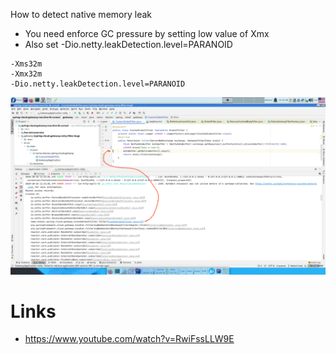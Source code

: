 How to detect native memory leak
* You need enforce GC pressure by setting low value of Xmx
* Also set -Dio.netty.leakDetection.level=PARANOID
```
-Xms32m
-Xmx32m
-Dio.netty.leakDetection.level=PARANOID
```

![pic](.markdown/depict-error.png)

# Links
* https://www.youtube.com/watch?v=RwiFssLLW9E